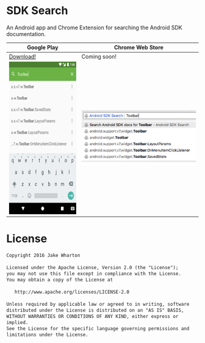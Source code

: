 SDK Search
==========

An Android app and Chrome Extension for searching the Android SDK documentation.


Google Play    | Chrome Web Store
-------------- | ----------------
[Download!][1] | Coming soon!
<img src="frontend/android/src/main/play/en-US/listing/phoneScreenshots/1.png" height="400"/> | <img src="frontend/chrome-extension/src/main/store/screenshots/1.png"/>



License
=======

    Copyright 2016 Jake Wharton

    Licensed under the Apache License, Version 2.0 (the "License");
    you may not use this file except in compliance with the License.
    You may obtain a copy of the License at

       http://www.apache.org/licenses/LICENSE-2.0

    Unless required by applicable law or agreed to in writing, software
    distributed under the License is distributed on an "AS IS" BASIS,
    WITHOUT WARRANTIES OR CONDITIONS OF ANY KIND, either express or implied.
    See the License for the specific language governing permissions and
    limitations under the License.


 [1]: https://play.google.com/store/apps/details?id=com.jakewharton.sdksearch
